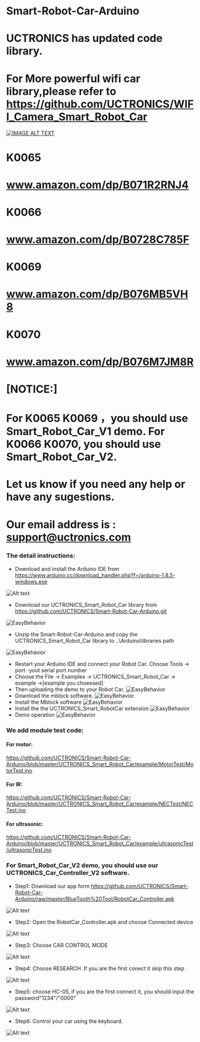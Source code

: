 # Smart-Robot-Car-Arduino

# UCTRONICS has updated code library.
# For More powerful wifi car library,please refer to https://github.com/UCTRONICS/WIFI_Camera_Smart_Robot_Car

[![IMAGE ALT TEXT](https://github.com/UCTRONICS/Smart-Robot-Car-Arduino/blob/master/imge/video.jpeg)](https://youtu.be/0FB7J-Qzcag "Smart Robot Car Installation")

# K0065 
# www.amazon.com/dp/B071R2RNJ4
# K0066 
# www.amazon.com/dp/B0728C785F
# K0069 
# www.amazon.com/dp/B076MB5VH8
# K0070 
# www.amazon.com/dp/B076M7JM8R

# [NOTICE:]

# For K0065 K0069 ，you should use Smart_Robot_Car_V1 demo. For K0066 K0070, you should use Smart_Robot_Car_V2.

# Let us know if you need any help or have any sugestions.

# Our email address is : support@uctronics.com

### The  detail  instructions:

- Download and install the Arduino IDE from https://www.arduino.cc/download_handler.php?f=/arduino-1.8.5-windows.exe

![Alt text](https://github.com/UCTRONICS/Smart-Robot-Car-Arduino/blob/master/imge/1.jpeg)

- Download our UCTRONICS_Smart_Robot_Car library from https://github.com/UCTRONICS/Smart-Robot-Car-Arduino.git

 ![EasyBehavior](https://github.com/UCTRONICS/pic/blob/master/K0070GIF/1_downloadLibrary.gif) 

- Unzip the Smart-Robot-Car-Arduino and copy the UCTRONICS_Smart_Robot_Car library to ..\Arduino\libraries path

![EasyBehavior](https://github.com/UCTRONICS/pic/blob/master/K0070GIF/2_copyLibrary.gif) 

- Restart your Arduino IDE and connect your Robot Car. Choose Tools -> port -yout serial port number
- Choose the File -> Examples -> UCTRONICS_Smart_Robot_Car -> example ->[example you choeesed] 
- Then uploading the demo to your Robot Car.
![EasyBehavior](https://github.com/UCTRONICS/pic/blob/master/K0070GIF/3_downloadDemo.gif) 
- Download the mblock software.
![EasyBehavior](https://github.com/UCTRONICS/pic/blob/master/K0070GIF/4_DownloadMblock.gif) 
- Install the Mblock software
![EasyBehavior](https://github.com/UCTRONICS/pic/blob/master/K0070GIF/5_installMblock.gif) 
- Install the the UCTRONICS_Smart_RobotCar extension
![EasyBehavior](https://github.com/UCTRONICS/pic/blob/master/K0070GIF/6_installUCBlock.gif) 
- Demo operation
![EasyBehavior](https://github.com/UCTRONICS/pic/blob/master/K0070GIF/7_demoOperation.gif) 

### We add module test code:
#### For motor:

https://github.com/UCTRONICS/Smart-Robot-Car-Arduino/blob/master/UCTRONICS_Smart_Robot_Car/example/MotorTest/MotorTest.ino

#### For IR:

https://github.com/UCTRONICS/Smart-Robot-Car-Arduino/blob/master/UCTRONICS_Smart_Robot_Car/example/NECTest/NECTest.ino

#### For ultrasonic:

https://github.com/UCTRONICS/Smart-Robot-Car-Arduino/blob/master/UCTRONICS_Smart_Robot_Car/example/ultrasonicTest/ultrasonicTest.ino

### For Smart_Robot_Car_V2 demo, you should use our UCTRONICS_Car_Controller_V2 software.

- Step1: Download our app form https://github.com/UCTRONICS/Smart-Robot-Car-Arduino/raw/master/BlueTooth%20Tool/RobotCar_Controller.apk

![Alt text](https://github.com/UCTRONICS/Smart-Robot-Car-Arduino/blob/master/imge/8.jpeg)

- Step2: Open the RobotCar_Controller.apk and choose Connected device

 ![Alt text](https://github.com/UCTRONICS/pic/blob/master/bt1.png)
 
- Step3: Choose CAR CONTROL MODE

![Alt text](https://github.com/UCTRONICS/pic/blob/master/bt2.png)

- Step4: Choose RESEARCH .If you are the first conect it skip this step

![Alt text](https://github.com/UCTRONICS/pic/blob/master/bt3.png)

- Step5: choose HC-05, if you are the first connect it, you should input the password"1234"/"0000"

![Alt text](https://github.com/UCTRONICS/pic/blob/master/bt4.png)

- Step6: Control your car using the keyboard.

![Alt text](https://github.com/UCTRONICS/pic/blob/master/bt5.png)












 



















  










